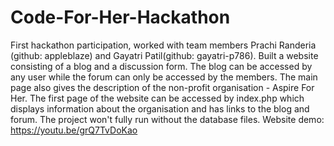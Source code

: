 # Code-For-Her-Hackathon
First hackathon participation, worked with team members Prachi Randeria (github: appleblaze) and Gayatri Patil(github: gayatri-p786). 
Built a website consisting of a blog and a discussion form. The blog can be accessed by any user while the forum can only be accessed by the members. The main page also gives the description of the non-profit organisation - Aspire For Her. 
The first page of the website can be accessed by index.php which displays information about the organisation and has links to the blog and forum. The project won't fully run without the database files. 
Website demo: https://youtu.be/grQ7TvDoKao

